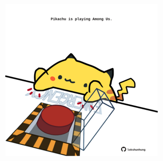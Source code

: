 <!-- built at 15/12/2023, 08:00:42 UTC -->
<p align="center">
  <img width="500" height="500" src="./ReadmeImage.svg">
</p>
